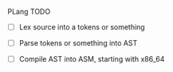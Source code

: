 PLang TODO

- [ ] Lex source into a tokens or something

- [ ] Parse tokens or something into AST

- [ ] Compile AST into ASM, starting with x86_64
